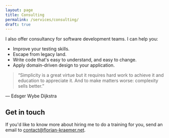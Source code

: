 ```yaml
---
layout: page
title: Consulting
permalink: /services/consulting/
draft: true
---
```


I also offer consultancy for software development teams. I can help you:

* Improve your testing skills.
* Escape from legacy land.
* Write code that's easy to understand, and easy to change.
* Apply domain-driven design to your application.

> “Simplicity is a great virtue but it requires hard work to achieve it and education to appreciate it. And to make matters worse: complexity sells better.”

― Edsger Wybe Dijkstra 

## Get in touch

If you'd like to know more about hiring me to do a training for you, send an email to contact@florian-kraemer.net.
